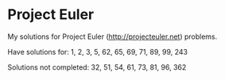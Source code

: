 # Project Euler #

My solutions for Project Euler (http://projecteuler.net) problems.

Have solutions for: 1, 2, 3, 5, 62, 65, 69, 71, 89, 99, 243

Solutions not completed: 32, 51, 54, 61, 73, 81, 96, 362 

